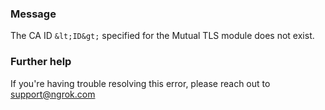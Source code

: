 
### Message
The CA ID `&lt;ID&gt;` specified for the Mutual TLS module does not exist.

### Further help
If you're having trouble resolving this error, please reach out to [support@ngrok.com](mailto:support@ngrok.com?subject=Help%20with%20ERR_NGROK_7072)

